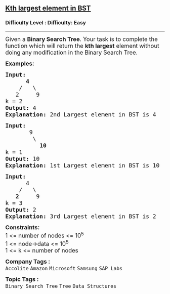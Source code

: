 <h2><a href="https://www.geeksforgeeks.org/problems/kth-largest-element-in-bst/1">Kth largest element in BST</a></h2><h3>Difficulty Level : Difficulty: Easy</h3><hr><div class="problems_problem_content__Xm_eO"><p><span style="font-size: 18px;">Given a <strong>Binary Search Tree</strong>. Your task is to complete the function which will return the <strong>kth largest</strong> element without doing any modification in the Binary Search Tree.</span></p>
<p><span style="font-size: 18px;"><strong>Examples:</strong></span></p>
<pre><span style="font-size: 18px;"><strong>Input:
&nbsp;     4</strong>
&nbsp;   /   \
<strong>   </strong>2     9
k = 2<strong> 
Output: </strong>4<br><strong>Explanation:</strong> 2nd Largest element in BST is 4</span></pre>
<pre><span style="font-size: 18px;"><strong>Input:
</strong>&nbsp; &nbsp; &nbsp; &nbsp;9
&nbsp; &nbsp; &nbsp;&nbsp;  \&nbsp;
&nbsp;  &nbsp;&nbsp;  &nbsp;  <strong>10</strong>
k = 1<strong>
Output: </strong>10<br><strong>Explanation:</strong> 1st Largest element in BST is 10</span></pre>
<pre><span style="font-size: 18px;"><strong style="font-size: 18px;">Input:
&nbsp;     </strong><span style="font-size: 18px;">4
&nbsp;   /   \
</span><strong style="font-size: 18px;">   2 </strong><span style="font-size: 18px;">    9
k = 3</span><strong style="font-size: 18px;"> 
Output: </strong><span style="font-size: 18px;">2<br><strong>Explanation:</strong> 3rd Largest element in BST is 2</span></span></pre>
<p><span style="font-size: 18px;"><strong style="font-family: -apple-system, BlinkMacSystemFont, 'Segoe UI', Roboto, Oxygen, Ubuntu, Cantarell, 'Open Sans', 'Helvetica Neue', sans-serif;">Constraints:<br></strong><span style="font-family: -apple-system, BlinkMacSystemFont, 'Segoe UI', Roboto, Oxygen, Ubuntu, Cantarell, 'Open Sans', 'Helvetica Neue', sans-serif;">1 &lt;= number of nodes &lt;= 10</span><sup style="font-family: -apple-system, BlinkMacSystemFont, 'Segoe UI', Roboto, Oxygen, Ubuntu, Cantarell, 'Open Sans', 'Helvetica Neue', sans-serif;">5<br></sup><span style="font-family: -apple-system, BlinkMacSystemFont, 'Segoe UI', Roboto, Oxygen, Ubuntu, Cantarell, 'Open Sans', 'Helvetica Neue', sans-serif;">1 &lt;= node-&gt;data &lt;= 10</span><sup style="font-family: -apple-system, BlinkMacSystemFont, 'Segoe UI', Roboto, Oxygen, Ubuntu, Cantarell, 'Open Sans', 'Helvetica Neue', sans-serif;">5<br></sup><span style="font-family: -apple-system, BlinkMacSystemFont, 'Segoe UI', Roboto, Oxygen, Ubuntu, Cantarell, 'Open Sans', 'Helvetica Neue', sans-serif;">1 &lt;= k &lt;= number of nodes</span></span></p></div><p><span style=font-size:18px><strong>Company Tags : </strong><br><code>Accolite</code>&nbsp;<code>Amazon</code>&nbsp;<code>Microsoft</code>&nbsp;<code>Samsung</code>&nbsp;<code>SAP Labs</code>&nbsp;<br><p><span style=font-size:18px><strong>Topic Tags : </strong><br><code>Binary Search Tree</code>&nbsp;<code>Tree</code>&nbsp;<code>Data Structures</code>&nbsp;
